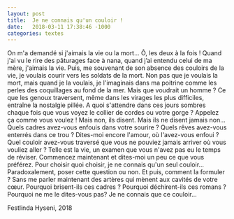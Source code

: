 ```yaml
---
layout: post
title:  Je ne connais qu'un couloir !
date:   2018-03-11 17:38:46 -1000
categories: textes
---
```

On m'a demandé si j'aimais la vie ou la mort... Ô, les deux à la fois ! Quand j'ai vu le rire des pâturages face à nana, quand j’ai entendu celui de ma mère, j'aimais la vie. Puis, me souvenant de son absence des couloirs de la vie, je voulais courir vers les soldats de la mort. Non pas que je voulais la mort, mais quand je la voulais, je l'imaginais dans ma poitrine comme les perles des coquillages au fond de la mer. Mais que voudrait un homme ? Ce que les genoux traversent, même dans les virages les plus difficiles, entraîne la nostalgie pillée. A quoi s'attendre dans ces jours sombres chaque fois que vous voyez le collier de cordes ou votre gorge ? Appelez ça comme vous voulez ! Mais non, ils disent. Mais ils ne disent jamais non... Quels cadres avez-vous enfouis dans votre sourire ? Quels rêves avez-vous enterrés dans ce trou ? Dites-moi encore l'amour, où l'avez-vous enfoui ? Quel couloir avez-vous traversé que vous ne pouviez jamais arriver où vous vouliez aller ? Telle est la vie, un examen que vous n'avez pas eu le temps de réviser. Commencez maintenant et dites-moi un peu ce que vous préférez. Pour choisir quoi choisir, je ne connais qu'un seul couloir... Paradoxalement, poser cette question ou non. Et puis, comment la formuler ? Sans me parler maintenant des artères qui mènent aux cavités de votre cœur. Pourquoi brisent-ils ces cadres ? Pourquoi déchirent-ils ces romans ? Pourquoi ne me le dites-vous pas? Je ne connais que ce couloir... 

Festlinda Hyseni, 2018

